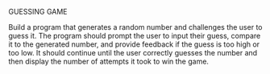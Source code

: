 GUESSING GAME

Build a program that generates a
random number and challenges the
user to guess it. The program
should prompt the user to input
their guess, compare it to the
generated number, and provide
feedback if the guess is too high or
too low. It should continue until the
user correctly guesses the number
and then display the number of
attempts it took to win the game.
